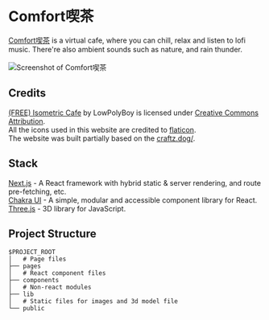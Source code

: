 # Comfort喫茶
[Comfort喫茶](https://comfort-cafe.vercel.app/) is a virtual cafe, where you can chill, relax and listen to lofi music. There're also ambient sounds such as nature, and rain thunder. <br/> <br/>
![Screenshot of Comfort喫茶 ](https://scontent.fpnh20-1.fna.fbcdn.net/v/t1.15752-9/370316961_613283080921487_5141128148573886602_n.png?_nc_cat=110&ccb=1-7&_nc_sid=ae9488&_nc_eui2=AeGXkZapt53pOWZM8GUMIx1kpVY_PgDB38ylVj8-AMHfzGq0aBmrLv08pm9sCPwGoojOk_ut7ihgIJ8Lqv13PA0N&_nc_ohc=PGvPN45kFJsAX89GU4V&_nc_ht=scontent.fpnh20-1.fna&oh=03_AdTyQrFlL-dLTzZ3EdErfUfv5EKPv_vKWhASnozITyNTWw&oe=65128E4F)

## Credits
[(FREE) Isometric Cafe](https://skfb.ly/oDzTU) by LowPolyBoy is licensed under [Creative Commons Attribution](http://creativecommons.org/licenses/by/4.0/). <br/>
All the icons used in this website are credited to [flaticon](https://www.flaticon.com/). <br />
The website was built partially based on the [craftz.dog/](https://www.craftz.dog/).

## Stack
[Next.js](https://nextjs.org/) - A React framework with hybrid static & server rendering, and route pre-fetching, etc. <br />
[Chakra UI](https://chakra-ui.com/getting-started/nextjs-guide) - A simple, modular and accessible component library for React. <br />
[Three.js](https://threejs.org/) - 3D library for JavaScript. <br />

## Project Structure
```
$PROJECT_ROOT 
│   # Page files
├── pages
│   # React component files
├── components
│   # Non-react modules
├── lib
│   # Static files for images and 3d model file
└── public
```
